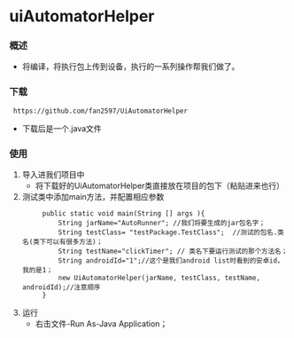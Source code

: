 # uiAutomatorHelper
### 概述
* 将编译，将执行包上传到设备，执行的一系列操作帮我们做了。

### 下载
```
 https://github.com/fan2597/UiAutomatorHelper
```
* 下载后是一个.java文件

### 使用
1. 导入进我们项目中
   * 将下载好的UiAutomatorHelper类直接放在项目的包下（粘贴进来也行）
2. 测试类中添加main方法，并配置相应参数
   ```
        public static void main(String [] args ){
            String jarName="AutoRunner"; //我们将要生成的jar包名字；
            String testClass= "testPackage.TestClass";  //测试的包名.类名(类下可以有很多方法)；
            String testName="clickTimer"; // 类名下要运行测试的那个方法名；
            String androidId="1";//这个是我们android list时看到的安卓id，我的是1；
            new UiAutomatorHelper(jarName, testClass, testName, androidId);//注意顺序
        }
   ```
3. 运行
   *  右击文件-Run As-Java Application；